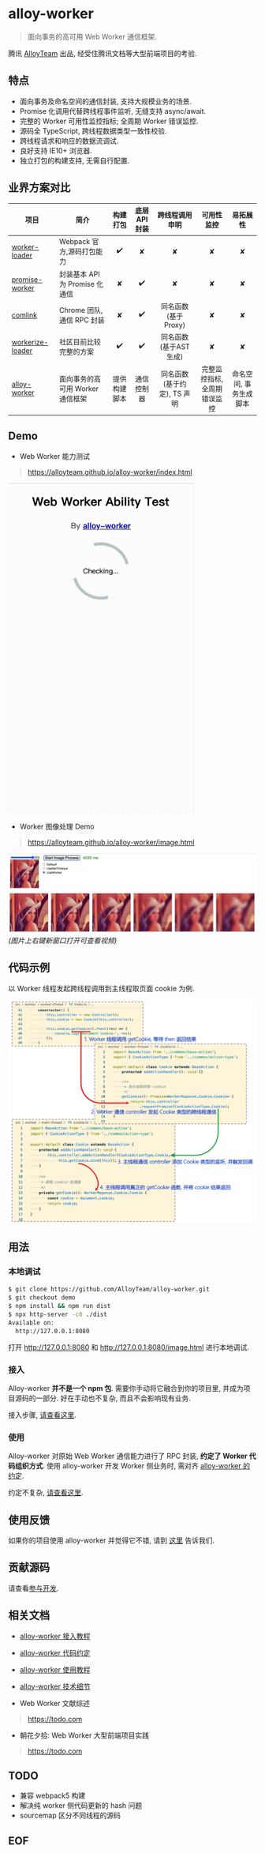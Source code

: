 # alloy-worker

> 面向事务的高可用 Web Worker 通信框架.

腾讯 [AlloyTeam](https://github.com/AlloyTeam) 出品, 经受住腾讯文档等大型前端项目的考验.

## 特点

* 面向事务及命名空间的通信封装, 支持大规模业务的场景.
* Promise 化调用代替跨线程事件监听, 无缝支持 async/await.
* 完整的 Worker 可用性监控指标; 全周期 Worker 错误监控.
* 源码全 TypeScript, 跨线程数据类型一致性校验.
* 跨线程请求和响应的数据流调试.
* 良好支持 IE10+ 浏览器.
* 独立打包的构建支持, 无需自行配置.

## 业界方案对比

| 项目 | 简介 | 构建打包 | 底层API封装 | 跨线程调用申明 | 可用性监控 | 易拓展性 |
| - | - | :-: | :-: | :-: | :-: | :-: |
| [worker-loader](https://github.com/webpack-contrib/worker-loader) | Webpack 官方,源码打包能力 | ✔️ | ✘ | ✘ | ✘ | ✘ |
| [promise-worker](https://github.com/nolanlawson/promise-worker) | 封装基本 API 为 Promise 化通信 | ✘ | ✔️ | ✘ | ✘ | ✘ |
| [comlink](https://github.com/GoogleChromeLabs/comlink) | Chrome 团队, 通信 RPC 封装 | ✘ | ✔️ | 同名函数(基于Proxy) | ✘ | ✘ |
| [workerize-loader](https://github.com/developit/workerize-loader) | 社区目前比较完整的方案 | ✔️ | ✔️ | 同名函数(基于AST生成) | ✘ | ✘ |
| [alloy-worker](https://github.com/AlloyTeam/alloy-worker) | 面向事务的高可用 Worker 通信框架 | 提供构建脚本 | 通信️控制器 | 同名函数(基于约定), TS 声明 | 完整监控指标, 全周期错误监控 | 命名空间, 事务生成脚本 |

## Demo
* Web Worker 能力测试
> https://alloyteam.github.io/alloy-worker/index.html

![](./docs/img/worker-ability-test.gif)

* Worker 图像处理 Demo
> https://alloyteam.github.io/alloy-worker/image.html

[![](./docs/img/image-demo.jpg)](https://alloyteam.github.io/alloy-worker/docs/img/image-demo.mp4)
*(图片上右键新窗口打开可查看视频)*

## 代码示例

以 Worker 线程发起跨线程调用到主线程取页面 cookie 为例.

![](./docs/img/getcookie-from-main.jpg)

## 用法
### 本地调试
```sh
$ git clone https://github.com/AlloyTeam/alloy-worker.git
$ git checkout demo
$ npm install && npm run dist
$ npx http-server -c0 ./dist
Available on:
  http://127.0.0.1:8080
```

打开 http://127.0.0.1:8080 和 http://127.0.0.1:8080/image.html 进行本地调试.

### 接入

Alloy-worker **并不是一个 npm 包**. 需要你手动将它融合到你的项目里, 并成为项目源码的一部分. 好在手动也不复杂, 而且不会影响现有业务.

接入步骤, [请查看这里][alloy-worker 接入教程].

### 使用

Alloy-worker 对原始 Web Worker 通信能力进行了 RPC 封装, **约定了 Worker 代码组织方式**. 使用 alloy-worker 开发 Worker 侧业务时, 需对齐 [alloy-worker 的约定][alloy-worker 代码约定].

约定不复杂, [请查看这里][alloy-worker 使用教程].

## 使用反馈

如果你的项目使用 alloy-worker 并觉得它不错, 请到 [这里](https://github.com/AlloyTeam/alloy-worker/issues/1) 告诉我们.

## 贡献源码

请查看[参与开发](./CONTRIBUTING.md).

## 相关文档

[alloy-worker 接入教程]: ./docs/alloy-worker%20%E6%8E%A5%E5%85%A5%E6%95%99%E7%A8%8B.md
* [alloy-worker 接入教程][alloy-worker 接入教程]

[alloy-worker 代码约定]: ./docs/alloy-worker%20%E4%BB%A3%E7%A0%81%E7%BA%A6%E5%AE%9A.md
* [alloy-worker 代码约定][alloy-worker 代码约定]

[alloy-worker 使用教程]: ./docs/alloy-worker%20%E4%BD%BF%E7%94%A8%E6%95%99%E7%A8%8B.md
* [alloy-worker 使用教程][alloy-worker 使用教程]

[alloy-worker 技术细节]: ./docs/alloy-worker%20%E6%8A%80%E6%9C%AF%E7%BB%86%E8%8A%82.md
* [alloy-worker 技术细节][alloy-worker 技术细节]

* Web Worker 文献综述
> https://todo.com

* 朝花夕拾: Web Worker 大型前端项目实践
> https://todo.com

## TODO
* 兼容 webpack5 构建
* 解决纯 worker 侧代码更新的 hash 问题
* sourcemap 区分不同线程的源码

## EOF
